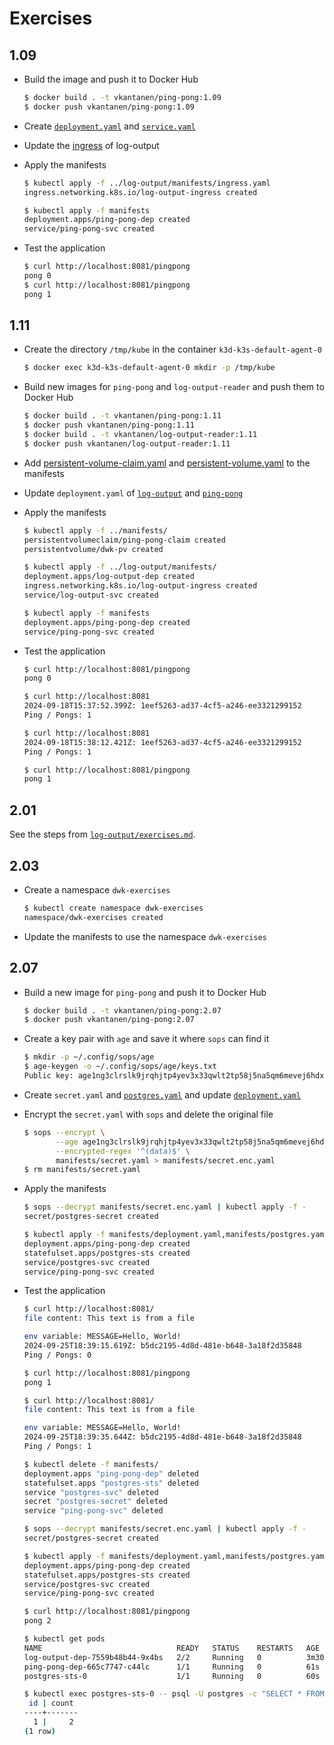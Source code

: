 # Exercises

## 1.09

- Build the image and push it to Docker Hub

  ```sh
  $ docker build . -t vkantanen/ping-pong:1.09
  $ docker push vkantanen/ping-pong:1.09
  ```

- Create [`deployment.yaml`](manifests/deployment.yaml) and [`service.yaml`](manifests/service.yaml)

- Update the [ingress](../log-output/manifests/ingress.yaml) of log-output

- Apply the manifests

  ```sh
  $ kubectl apply -f ../log-output/manifests/ingress.yaml
  ingress.networking.k8s.io/log-output-ingress created

  $ kubectl apply -f manifests
  deployment.apps/ping-pong-dep created
  service/ping-pong-svc created
  ```

- Test the application

  ```sh
  $ curl http://localhost:8081/pingpong
  pong 0
  $ curl http://localhost:8081/pingpong
  pong 1
  ```

## 1.11

- Create the directory `/tmp/kube` in the container `k3d-k3s-default-agent-0`

  ```sh
  $ docker exec k3d-k3s-default-agent-0 mkdir -p /tmp/kube
  ```

- Build new images for `ping-pong` and `log-output-reader` and push them to Docker Hub

  ```sh
  $ docker build . -t vkantanen/ping-pong:1.11
  $ docker push vkantanen/ping-pong:1.11
  $ docker build . -t vkantanen/log-output-reader:1.11
  $ docker push vkantanen/log-output-reader:1.11
  ```

- Add [persistent-volume-claim.yaml](../manifests/persistent-volume-claim.yaml) and [persistent-volume.yaml](../manifests/persistent-volume.yaml) to the manifests

- Update `deployment.yaml` of [`log-output`](../log-output/manifests/deployment.yaml) and [`ping-pong`](manifests/deployment.yaml)

- Apply the manifests

  ```sh
  $ kubectl apply -f ../manifests/
  persistentvolumeclaim/ping-pong-claim created
  persistentvolume/dwk-pv created

  $ kubectl apply -f ../log-output/manifests/
  deployment.apps/log-output-dep created
  ingress.networking.k8s.io/log-output-ingress created
  service/log-output-svc created

  $ kubectl apply -f manifests
  deployment.apps/ping-pong-dep created
  service/ping-pong-svc created
  ```

- Test the application

  ```sh
  $ curl http://localhost:8081/pingpong
  pong 0

  $ curl http://localhost:8081
  2024-09-18T15:37:52.399Z: 1eef5263-ad37-4cf5-a246-ee3321299152
  Ping / Pongs: 1

  $ curl http://localhost:8081
  2024-09-18T15:38:12.421Z: 1eef5263-ad37-4cf5-a246-ee3321299152
  Ping / Pongs: 1
  
  $ curl http://localhost:8081/pingpong
  pong 1
  ```

## 2.01

See the steps from [`log-output/exercises.md`](../log-output/exercises.md#201).

## 2.03

- Create a namespace `dwk-exercises`

  ```sh
  $ kubectl create namespace dwk-exercises
  namespace/dwk-exercises created
  ```

- Update the manifests to use the namespace `dwk-exercises`

## 2.07

- Build a new image for `ping-pong` and push it to Docker Hub

  ```sh
  $ docker build . -t vkantanen/ping-pong:2.07
  $ docker push vkantanen/ping-pong:2.07
  ```

- Create a key pair with `age` and save it where `sops` can find it

  ```sh
  $ mkdir -p ~/.config/sops/age
  $ age-keygen -o ~/.config/sops/age/keys.txt
  Public key: age1ng3clrslk9jrqhjtp4yev3x33qwlt2tp58j5na5qm6mevej6hdxslhcqq2
  ```

- Create `secret.yaml` and [`postgres.yaml`](./manifests/postgres.yaml) and update [`deployment.yaml`](./manifests/deployment.yaml)

- Encrypt the `secret.yaml` with `sops` and delete the original file

  ```sh
  $ sops --encrypt \
         --age age1ng3clrslk9jrqhjtp4yev3x33qwlt2tp58j5na5qm6mevej6hdxslhcqq2 \
         --encrypted-regex '^(data)$' \
         manifests/secret.yaml > manifests/secret.enc.yaml
  $ rm manifests/secret.yaml
  ```

- Apply the manifests

  ```sh
  $ sops --decrypt manifests/secret.enc.yaml | kubectl apply -f -
  secret/postgres-secret created

  $ kubectl apply -f manifests/deployment.yaml,manifests/postgres.yaml,manifests/service.yaml
  deployment.apps/ping-pong-dep created
  statefulset.apps/postgres-sts created
  service/postgres-svc created
  service/ping-pong-svc created
  ```

- Test the application

  ```sh
  $ curl http://localhost:8081/
  file content: This text is from a file

  env variable: MESSAGE=Hello, World!
  2024-09-25T18:39:15.619Z: b5dc2195-4d8d-481e-b648-3a18f2d35848
  Ping / Pongs: 0

  $ curl http://localhost:8081/pingpong
  pong 1

  $ curl http://localhost:8081/
  file content: This text is from a file

  env variable: MESSAGE=Hello, World!
  2024-09-25T18:39:35.644Z: b5dc2195-4d8d-481e-b648-3a18f2d35848
  Ping / Pongs: 1

  $ kubectl delete -f manifests/
  deployment.apps "ping-pong-dep" deleted
  statefulset.apps "postgres-sts" deleted
  service "postgres-svc" deleted
  secret "postgres-secret" deleted
  service "ping-pong-svc" deleted

  $ sops --decrypt manifests/secret.enc.yaml | kubectl apply -f -
  secret/postgres-secret created

  $ kubectl apply -f manifests/deployment.yaml,manifests/postgres.yaml,manifests/service.yaml
  deployment.apps/ping-pong-dep created
  statefulset.apps/postgres-sts created
  service/postgres-svc created
  service/ping-pong-svc created

  $ curl http://localhost:8081/pingpong
  pong 2

  $ kubectl get pods
  NAME                              READY   STATUS    RESTARTS   AGE
  log-output-dep-7559b48b44-9x4bs   2/2     Running   0          3m30s
  ping-pong-dep-665c7747-c44lc      1/1     Running   0          61s
  postgres-sts-0                    1/1     Running   0          60s

  $ kubectl exec postgres-sts-0 -- psql -U postgres -c "SELECT * FROM pongs"
   id | count 
  ----+-------
    1 |     2
  (1 row)
  ```
